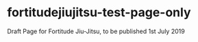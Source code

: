# fortitudejiujitsu-test-page-only
Draft Page for Fortitude Jiu-Jitsu, to be published 1st July 2019

